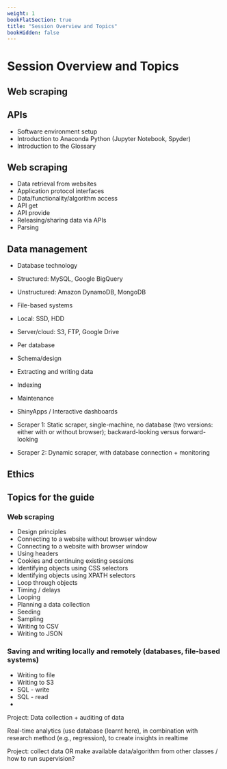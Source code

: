 ```yaml
---
weight: 1
bookFlatSection: true
title: "Session Overview and Topics"
bookHidden: false
---
```


# Session Overview and Topics

## Web scraping

## APIs

- Software environment setup
- Introduction to Anaconda Python (Jupyter Notebook, Spyder)
- Introduction to the Glossary

## Web scraping

- Data retrieval from websites
- Application protocol interfaces
- Data/functionality/algorithm access
- API get
- API provide
- Releasing/sharing data via APIs
- Parsing

## Data management

- Database technology
- Structured: MySQL, Google BigQuery
- Unstructured: Amazon DynamoDB, MongoDB
- File-based systems
- Local: SSD, HDD
- Server/cloud: S3, FTP, Google Drive
- Per database
- Schema/design
- Extracting and writing data
- Indexing
- Maintenance
- ShinyApps / Interactive dashboards


- Scraper 1: Static scraper, single-machine, no database (two versions: either with or without browser); backward-looking versus forward-looking
- Scraper 2: Dynamic scraper, with database connection + monitoring

## Ethics

## Topics for the guide

### Web scraping

- Design principles
- Connecting to a website without browser window
- Connecting to a website with browser window
- Using headers
- Cookies and continuing existing sessions
- Identifying objects using CSS selectors
- Identifying objects using XPATH selectors
- Loop through objects
- Timing / delays
- Looping
- Planning a data collection
- Seeding
- Sampling
- Writing to CSV
- Writing to JSON

### Saving and writing locally and remotely (databases, file-based systems)
- Writing to file
- Writing to S3
- SQL - write
- SQL - read
-

Project: Data collection + auditing of data

Real-time analytics (use database (learnt here), in combination with research method (e.g., regression), to create insights in realtime

Project: collect data OR make available data/algorithm from other classes / how to run supervision?
